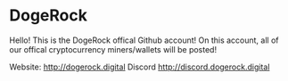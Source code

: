 # DogeRock

Hello! This is the DogeRock offical Github account!
On this account, all of our offical cryptocurrency miners/wallets will be posted!

Website: http://dogerock.digital
Discord http://discord.dogerock.digital
